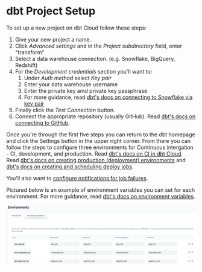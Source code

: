 # dbt Project Setup

To set up a new project on dbt Cloud follow these steps:

1. Give your new project a name.
1. Click *Advanced settings* and in the *Project subdirectory* field, enter "transform"
1. Select a data warehouse connection. (e.g. Snowflake, BigQuery, Redshift)
1. For the *Development credentials* section you'll want to:
    1. Under *Auth method* select *Key pair*
    1. Enter your data warehouse username
    1. Enter the private key amd private key passphrase
    1. For more guidance, read [dbt's docs on connecting to Snowflake via key pair](https://docs.getdbt.com/docs/cloud/connect-data-platform/connect-snowflake#key-pair)
1. Finally click the *Test Connection* button.
1. Connect the appropriate repository (usually GitHub). Read [dbt's docs on connecting to GitHub](https://docs.getdbt.com/docs/cloud/git/connect-github).

Once you're through the first five steps you can return to the dbt homepage and click the Settings button in the upper right corner. From there you can follow the steps to configure three environments for Continuous intergation - CI, development, and production. Read [dbt's docs on CI in dbt Cloud](https://docs.getdbt.com/docs/deploy/continuous-integration). Read [dbt's docs on creating production (deployment) environments](https://docs.getdbt.com/docs/deploy/deploy-environments) and [dbt's docs on creating and scheduling deploy jobs](https://docs.getdbt.com/docs/deploy/deploy-jobs#create-and-schedule-jobs).

You'll also want to [configure notifications for job failures](https://docs.getdbt.com/docs/deploy/job-notifications).

Pictured below is an example of environment variables you can set for each environment. For more guidance, read [dbt's docs on environment variables](https://docs.getdbt.com/docs/build/environment-variables).

![environment variables](../images/environment_variables.png)
